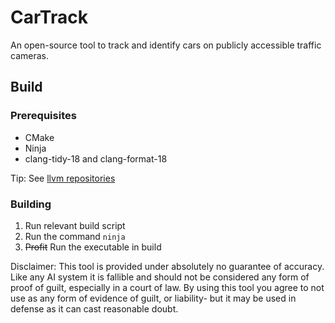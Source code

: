# CarTrack
An open-source tool to track and identify cars on publicly accessible traffic cameras.

## Build

### Prerequisites
- CMake
- Ninja
- clang-tidy-18 and clang-format-18

Tip:
See [llvm repositories](https://apt.llvm.org/)


### Building

1. Run relevant build script
2. Run the command `ninja`
3. ~~Profit~~ Run the executable in build

Disclaimer:
This tool is provided under absolutely no guarantee of accuracy.  Like any AI system
it is fallible and should not be considered any form of proof of guilt, especially
in a court of law.  By using this tool you agree to not use as any form of evidence
of guilt, or liability- but it may be used in defense as it can cast reasonable doubt.